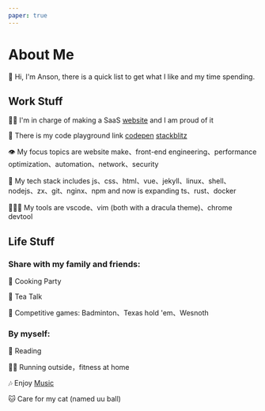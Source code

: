 ```yaml
---
paper: true
---
```


# About Me

🥳 Hi, I'm Anson, there is a quick list to get what I like and my time spending.

## Work Stuff

🧙🏼 I'm in charge of making a SaaS [website](https://www.ricequant.com) and I am proud of it

🧪 There is my code playground link [codepen](https://codepen.io/anson09/pens/public) [stackblitz](https://stackblitz.com/@anson09)

👁 My focus topics are website make、front-end engineering、performance optimization、automation、network、security

🦾 My tech stack includes js、css、html、vue、jekyll、linux、shell、nodejs、zx、git、nginx、npm and now is expanding ts、rust、docker

🧛🏻‍♂️ My tools are vscode、vim (both with a dracula theme)、chrome devtool

## Life Stuff

### Share with my family and friends:

🥘 Cooking Party

🍵 Tea Talk

🤝 Competitive games: Badminton、Texas hold 'em、Wesnoth

### By myself:

📖 Reading

🏃🏻 Running outside，fitness at home

🎶 Enjoy [Music](https://music.163.com/#/playlist?id=488286297)

🐱 Care for my cat (named uu ball)
